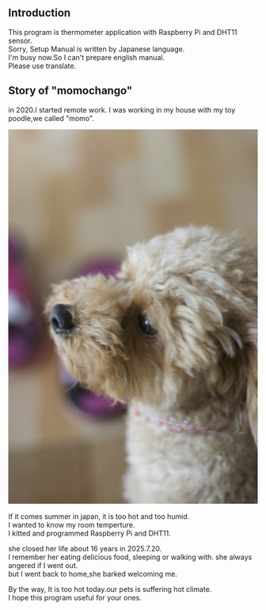 ## Introduction
This program is thermometer application with Raspberry Pi and DHT11 sensor.  
Sorry, Setup Manual is written by Japanese language.  
I'm busy now.So I can't prepare english manual.  
Please use translate.

## Story of "momochango"
in 2020.I started remote work.
I was working in my house with my toy poodle,we called "momo".   

![](/docs/photo/momochan.jpg)

If it comes summer in japan, it is too hot and too humid.  
I wanted to know my room temperture.  
I kitted and programmed Raspberry Pi and DHT11.

she closed her life about 16 years in 2025.7.20.  
I remember her eating delicious food, sleeping or walking with.
she always angered if I went out.   
but I went back to home,she barked welcoming me.

By the way, It is too hot today.our pets is suffering hot climate.  
I hope this program useful for your ones.